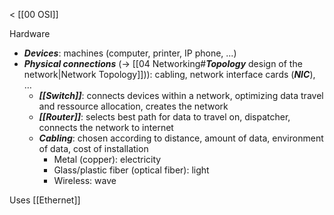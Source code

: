 < [[00 OSI]]

Hardware

- ***Devices***: machines (computer, printer, IP phone, ...)
- ***Physical connections*** (→ [[04 Networking#***Topology*** design of the network|Network Topology]])): cabling, network interface cards (***NIC***), …
	- ***[[Switch]]***: connects devices within a network, optimizing data travel and ressource allocation, creates the network
	- ***[[Router]]***: selects best path for data to travel on, dispatcher, connects the network to internet
	- ***Cabling***: chosen according to distance, amount of data, environment of data, cost of installation
		- Metal (copper): electricity
		- Glass/plastic fiber (optical fiber): light
		- Wireless: wave

Uses [[Ethernet]]